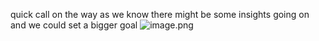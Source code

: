 quick call on the way as we know there might be some insights going on and we could set a bigger goal 
![image.png](https://raw.githubusercontent.com/Kaiyuan-Lei/pic-bed/main/mac/20250221134311373.png?token=AF5DJSAKARFJCNUNOC24KHDHXAJK2)
